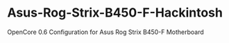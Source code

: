 # Asus-Rog-Strix-B450-F-Hackintosh
OpenCore 0.6 Configuration for Asus Rog Strix B450-F Motherboard
